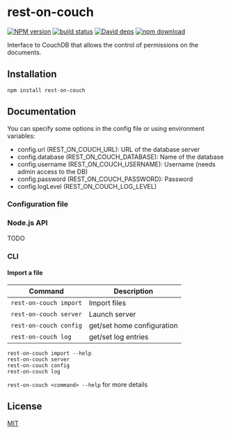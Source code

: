 # rest-on-couch

  [![NPM version][npm-image]][npm-url]
  [![build status][travis-image]][travis-url]
  [![David deps][david-image]][david-url]
  [![npm download][download-image]][download-url]

Interface to CouchDB that allows the control of permissions on the documents.

## Installation

`npm install rest-on-couch`

## Documentation

You can specify some options in the config file or using environment variables:

* config.url (REST_ON_COUCH_URL): URL of the database server
* config.database (REST_ON_COUCH_DATABASE): Name of the database
* config.username (REST_ON_COUCH_USERNAME): Username (needs admin access to the DB)
* config.password (REST_ON_COUCH_PASSWORD): Password
* config.logLevel (REST_ON_COUCH_LOG_LEVEL)

### Configuration file
 
### Node.js API

TODO

### CLI

#### Import a file

| Command | Description |
| ------ | ----------- |
| ```rest-on-couch import``` | Import files |
| ```rest-on-couch server``` | Launch server |
| ```rest-on-couch config``` | get/set home configuration |
| ```rest-on-couch log``` | get/set log entries |

```
rest-on-couch import --help
rest-on-couch server
rest-on-couch config
rest-on-couch log
```

```rest-on-couch <command> --help``` for more details

## License

  [MIT](./LICENSE)

[npm-image]: https://img.shields.io/npm/v/rest-on-couch.svg?style=flat-square
[npm-url]: https://www.npmjs.com/package/rest-on-couch
[travis-image]: https://img.shields.io/travis/cheminfo/rest-on-couch/master.svg?style=flat-square
[travis-url]: https://travis-ci.org/cheminfo/rest-on-couch
[david-image]: https://img.shields.io/david/cheminfo/rest-on-couch.svg?style=flat-square
[david-url]: https://david-dm.org/cheminfo/rest-on-couch
[download-image]: https://img.shields.io/npm/dm/rest-on-couch.svg?style=flat-square
[download-url]: https://www.npmjs.com/package/rest-on-couch
